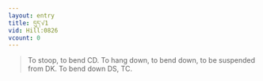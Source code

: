 ```yaml
---
layout: entry
title: དུད་√1
vid: Hill:0826
vcount: 0
---
```

> To stoop, to bend CD\. To hang down, to bend down, to be suspended from DK\. To bend down DS, TC\.


